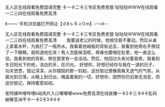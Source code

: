 无人区在线观看免费国语完整
卡一卡二卡三专区免费老狼
哒哒哒WWW在线观看
一二三四在线观看免费高清


《——✅手机浏览器打开网沚【ｄ8ｓ８.c０m】✅—》--

无人区在线观看免费国语完整
卡一卡二卡三专区免费老狼
哒哒哒WWW在线观看
一二三四在线观看免费高清
　　我要送老公的时候，他按住我不要动。然后从桌上拿着水杯，为我打了一瓶热水。我看着他峭瘦的背影远去，我看到他用右手擦拭了一下眼睛。我知道他在哭！男人怎能掉泪呢，再难也要咽在肚里，他一直这么说。我看到他的背影，顿在那里有一会没动。然后，他回过头来对着我笑，我看到冬日阳光下的他，洁白的牙，在闪光。
好想你，好想已经你与我在一道的日子，功夫悠悠，惦记深深，从你摆脱的那一刻起，这份惦记便像我每天透气的气氛，从晨光到日落，从晚上到日出，掩盖着我的一切，好想你，固然你仍旧渺无消息，但这份惦记，保持蜜意如初。





老阿姨哔哩哔哩b站肉片入口嘟嘟嘟www免费高清在线直播一卡2卡三卡4卡乱码破解亚洲不卡一卡2卡3卡4卡
